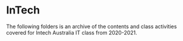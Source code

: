 # InTech

The following folders is an archive of the contents and class activities covered for Intech Australia IT class from 2020-2021.

